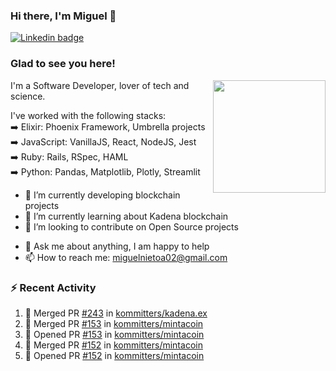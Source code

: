 ### Hi there, I'm Miguel 👋

<a href="https://linkedin.com/in/miguelnietoa/" target="_blank" rel="noopener noreferrer">
  <img src="https://img.shields.io/badge/-LinkedIn-0e76a8?style=flat-square&logo=Linkedin&logoColor=white" alt="Linkedin badge">
</a>
<!-- [![Website Badge](https://img.shields.io/badge/Website-3b5998?style=flat-square&logo=google-chrome&logoColor=white)](#notavailablenow#) 

<img src="https://i.imgur.com/tbrLrt5.gif" width=400 alt="Coding GIF" align="right"/>
-->


### Glad to see you here!
<a href="https://github.com/miguelnietoa"><img src="https://github-readme-stats-git-masterrstaa-rickstaa.vercel.app/api?username=miguelnietoa&show_icons=true&hide_border=true&count_private=true&include_all_commits=true&theme=tokyonight" height="180em" align="right"/></a>
I'm a Software Developer, lover of tech and science. 

I've worked with the following stacks:\
➡️ Elixir: Phoenix Framework, Umbrella projects\
➡️ JavaScript: VanillaJS, React, NodeJS, Jest\
➡️ Ruby: Rails, RSpec, HAML\
➡️ Python: Pandas, Matplotlib, Plotly, Streamlit

- 🔭 I’m currently developing blockchain projects
- 🌱 I’m currently learning about Kadena blockchain
- 👯 I’m looking to contribute on Open Source projects
<!-- 
- 😄 I just finished a Machine Learning course! 
- 🤔 I’m looking for help with ...
-->
- 💬 Ask me about anything, I am happy to help
- 📫 How to reach me: miguelnietoa02@gmail.com


### ⚡ Recent Activity

<!--START_SECTION:activity-->
1. 🎉 Merged PR [#243](https://github.com/kommitters/kadena.ex/pull/243) in [kommitters/kadena.ex](https://github.com/kommitters/kadena.ex)
2. 🎉 Merged PR [#153](https://github.com/kommitters/mintacoin/pull/153) in [kommitters/mintacoin](https://github.com/kommitters/mintacoin)
3. 💪 Opened PR [#153](https://github.com/kommitters/mintacoin/pull/153) in [kommitters/mintacoin](https://github.com/kommitters/mintacoin)
4. 🎉 Merged PR [#152](https://github.com/kommitters/mintacoin/pull/152) in [kommitters/mintacoin](https://github.com/kommitters/mintacoin)
5. 💪 Opened PR [#152](https://github.com/kommitters/mintacoin/pull/152) in [kommitters/mintacoin](https://github.com/kommitters/mintacoin)
<!--END_SECTION:activity-->
